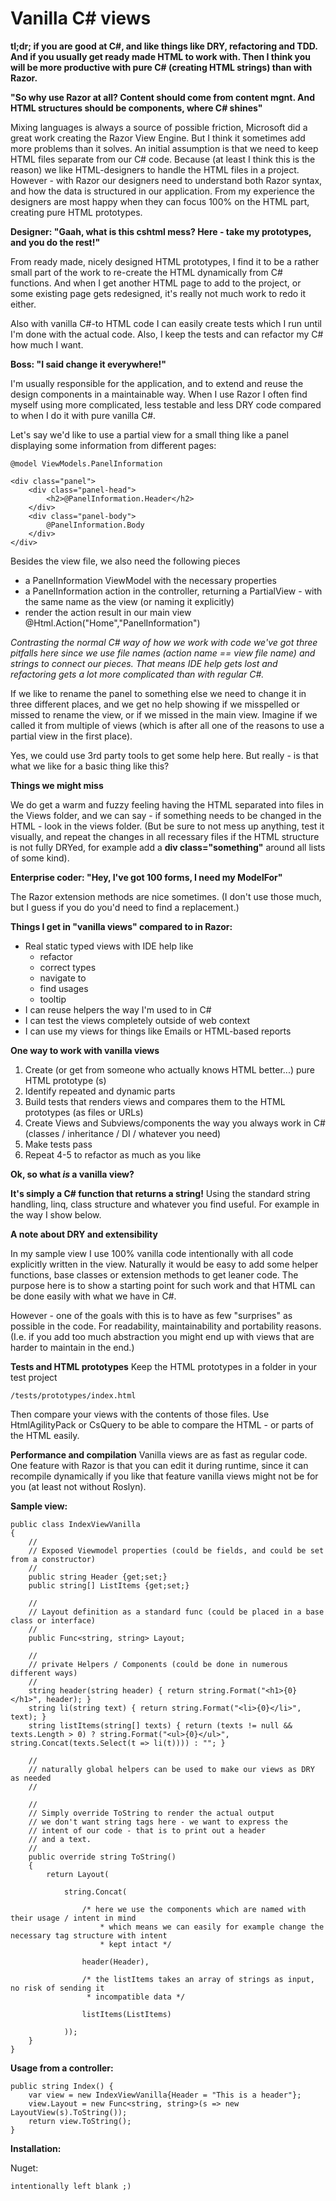 Vanilla C# views
================

**tl;dr; if you are good at C#, and like things like DRY, refactoring and TDD. And if you usually get ready made HTML to work with.
Then I think you will be more productive with pure C# (creating HTML strings) than with Razor.**

**"So why use Razor at all? Content should come from content mgnt. And HTML structures should be components, where C# shines"**

Mixing languages is always a source of possible friction, Microsoft did a great work creating the Razor View Engine. But
I think it sometimes add more problems than it solves. An initial assumption is that we need to keep HTML files separate from
our C# code. Because (at least I think this is the reason) we like HTML-designers to handle the HTML files in a project. However -
with Razor our designers need to understand both Razor syntax, and how the data is structured in our application. From my experience
the designers are most happy when they can focus 100% on the HTML part, creating pure HTML prototypes.

**Designer: "Gaah, what is this cshtml mess? Here - take my prototypes, and you do the rest!"**

From ready made, nicely designed HTML prototypes, I find it to be a rather small part of the work to re-create the HTML dynamically
from C# functions. And when I get another HTML page to add to the project, or some existing page gets redesigned, it's really not much 
work to redo it either.

Also with vanilla C#-to HTML code I can easily create tests which I run until I'm done with the actual code. Also, I keep the tests and 
can refactor my C# how much I want.

**Boss: "I said change it everywhere!"**

I'm usually responsible for the application, and to extend and reuse the design components in a maintainable way. When I use Razor I 
often find myself using more complicated, less testable and less DRY code compared to when I do it with pure vanilla C#.

Let's say we'd like to use a partial view for a small thing like a panel displaying some information from different pages:

	@model ViewModels.PanelInformation

	<div class="panel">
		<div class="panel-head">
			<h2>@PanelInformation.Header</h2>
		</div>
		<div class="panel-body">
			@PanelInformation.Body
		</div>
	</div>

Besides the view file, we also need the following pieces

* a PanelInformation ViewModel with the necessary properties
* a PanelInformation action in the controller, returning a PartialView - with the same name as the view (or naming it explicitly)
* render the action result in our main view @Html.Action("Home","PanelInformation")

*Contrasting the normal C# way of how we work with code we've got three pitfalls here since we use file names (action name == view file 
name) and strings to connect our pieces. That means IDE help gets lost and refactoring gets a lot more complicated than with regular C#.*

If we like to rename the panel to something else we need to change it in three different places, and we get no help showing if we 
misspelled or missed to rename the view, or if we missed in the main view. Imagine if we called it from multiple of views (which is
after all one of the reasons to use a partial view in the first place).

Yes, we could use 3rd party tools to get some help here. But really - is that what we like for a basic thing like this?

**Things we might miss**

We do get a warm and fuzzy feeling having the HTML separated into files in the Views folder, and we can say - if something needs to 
be changed in the HTML - look in the views folder. (But be sure to not mess up anything, test it visually, and repeat the changes in 
all recessary files if the HTML structure is not fully DRYed, for example add a **div class="something"** around all lists of some kind).

**Enterprise coder: "Hey, I've got 100 forms, I need my ModelFor"**

The Razor extension methods are nice sometimes. (I don't use those much, but I guess if you do you'd need to find a replacement.)

**Things I get in "vanilla views" compared to in Razor:**

- Real static typed views with IDE help like
	- refactor
	- correct types	
	- navigate to
	- find usages
	- tooltip
- I can reuse helpers the way I'm used to in C#
- I can test the views completely outside of web context
- I can use my views for things like Emails or HTML-based reports

**One way to work with vanilla views**

1. Create (or get from someone who actually knows HTML better...) pure HTML prototype (s)
2. Identify repeated and dynamic parts
3. Build tests that renders views and compares them to the HTML prototypes (as files or URLs)
4. Create Views and Subviews/components the way you always work in C# (classes / inheritance / DI / whatever you need)
5. Make tests pass
6. Repeat 4-5 to refactor as much as you like

**Ok, so what *is* a vanilla view?**

**It's simply a C# function that returns a string!** Using the standard string handling, linq, class structure and whatever you find useful. 
For example in the way I show below.

**A note about DRY and extensibility**

In my sample view I use 100% vanilla code intentionally with all code explicitly written in the view. Naturally it would be easy to 
add some helper functions, base classes or extension methods to get leaner code. The purpose here is to show a starting point for 
such work and that HTML can be done easily with what we have in C#.

However - one of the goals with this is to have as few "surprises" as possible in the code. For readability, maintainability and 
portability reasons. (I.e. if you add too much abstraction you might end up with views that are harder to maintain in the end.)

**Tests and HTML prototypes**
Keep the HTML prototypes in a folder in your test project

	/tests/prototypes/index.html

Then compare your views with the contents of those files. Use HtmlAgilityPack or CsQuery to be able to compare the HTML - or parts
of the HTML easily.

**Performance and compilation**
Vanilla views are as fast as regular code. One feature with Razor is that you can edit it during runtime, since it can recompile 
dynamically if you like that feature vanilla views might not be for you (at least not without Roslyn).

**Sample view:**

    public class IndexViewVanilla
    {
        //
        // Exposed Viewmodel properties (could be fields, and could be set from a constructor)
        //
        public string Header {get;set;}
        public string[] ListItems {get;set;}

        //
        // Layout definition as a standard func (could be placed in a base class or interface)
        //
        public Func<string, string> Layout;

        //
        // private Helpers / Components (could be done in numerous different ways)
        //
        string header(string header) { return string.Format("<h1>{0}</h1>", header); }
        string li(string text) { return string.Format("<li>{0}</li>", text); }
        string listItems(string[] texts) { return (texts != null && texts.Length > 0) ? string.Format("<ul>{0}</ul>", string.Concat(texts.Select(t => li(t)))) : ""; }

		// 
		// naturally global helpers can be used to make our views as DRY as needed
		//

        //
        // Simply override ToString to render the actual output
        // we don't want string tags here - we want to express the 
        // intent of our code - that is to print out a header
        // and a text.
        // 
        public override string ToString()
        {
            return Layout(

                string.Concat(

                    /* here we use the components which are named with their usage / intent in mind
                        * which means we can easily for example change the necessary tag structure with intent 
						* kept intact */

                    header(Header),

                    /* the listItems takes an array of strings as input, no risk of sending it 
					 * incompatible data */

                    listItems(ListItems)

                ));
        }
    }

**Usage from a controller:**

	public string Index() {	
		var view = new IndexViewVanilla{Header = "This is a header"}; 
		view.Layout = new Func<string, string>(s => new LayoutView(s).ToString());
		return view.ToString();
	}

**Installation:**

Nuget:

	intentionally left blank ;)
